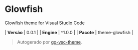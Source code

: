 # Glowfish

Glowfish theme for Visual Studio Code

| **Versão** | 0.0.1 |
| **Engine** | ^1.0.0 |
| **Pacote** | theme-glowfish |

> Autogerado por [go-vsc-theme](https://github.com/natalbu/go-vsc-theme).
